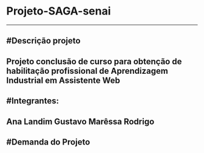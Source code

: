 # Projeto-SAGA-senai
-------------------------------------------------------------------------------------------------------------------------------------------------------------------------------
#Descrição projeto
---------------------------------------------------------------------------------------------------------------------------------------------------------------------------------
Projeto conclusão de curso para obtenção de habilitação profissional de Aprendizagem Industrial em Assistente Web 
---------------------------------------------------------------------------------------------------------------------------------------------------------------------------------
#Integrantes:
--------------------------------------------------------------------------------------------------------------------------------------------------------------------------------
Ana Landim
Gustavo 
Marêssa
Rodrigo
--------------------------------------------------------------------------------------------------------------------------------------------------------------------------------
#Demanda do Projeto
------------------------------------------------------------------------------------------------------------------------------------------------------------------------------
